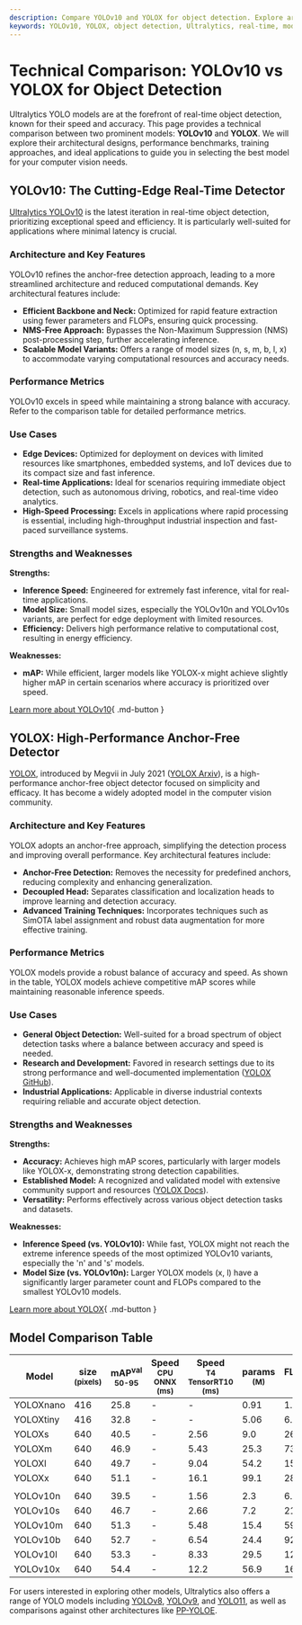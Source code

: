 ```yaml
---
description: Compare YOLOv10 and YOLOX for object detection. Explore architecture, benchmarks, and use cases to choose the best real-time detection model for your needs.
keywords: YOLOv10, YOLOX, object detection, Ultralytics, real-time, model comparison, benchmark, computer vision, deep learning, AI
---
```


# Technical Comparison: YOLOv10 vs YOLOX for Object Detection

Ultralytics YOLO models are at the forefront of real-time object detection, known for their speed and accuracy. This page provides a technical comparison between two prominent models: **YOLOv10** and **YOLOX**. We will explore their architectural designs, performance benchmarks, training approaches, and ideal applications to guide you in selecting the best model for your computer vision needs.

<script async src="https://cdn.jsdelivr.net/npm/chart.js@3.9.1/dist/chart.min.js"></script>
<script defer src="../../javascript/benchmark.js"></script>

<canvas id="modelComparisonChart" width="1024" height="400" active-models='["YOLOX", "YOLOv10"]'></canvas>

## YOLOv10: The Cutting-Edge Real-Time Detector

[Ultralytics YOLOv10](https://docs.ultralytics.com/models/yolov10/) is the latest iteration in real-time object detection, prioritizing exceptional speed and efficiency. It is particularly well-suited for applications where minimal latency is crucial.

### Architecture and Key Features

YOLOv10 refines the anchor-free detection approach, leading to a more streamlined architecture and reduced computational demands. Key architectural features include:

- **Efficient Backbone and Neck:** Optimized for rapid feature extraction using fewer parameters and FLOPs, ensuring quick processing.
- **NMS-Free Approach:** Bypasses the Non-Maximum Suppression (NMS) post-processing step, further accelerating inference.
- **Scalable Model Variants:** Offers a range of model sizes (n, s, m, b, l, x) to accommodate varying computational resources and accuracy needs.

### Performance Metrics

YOLOv10 excels in speed while maintaining a strong balance with accuracy. Refer to the comparison table for detailed performance metrics.

### Use Cases

- **Edge Devices:** Optimized for deployment on devices with limited resources like smartphones, embedded systems, and IoT devices due to its compact size and fast inference.
- **Real-time Applications:** Ideal for scenarios requiring immediate object detection, such as autonomous driving, robotics, and real-time video analytics.
- **High-Speed Processing:** Excels in applications where rapid processing is essential, including high-throughput industrial inspection and fast-paced surveillance systems.

### Strengths and Weaknesses

**Strengths:**

- **Inference Speed:** Engineered for extremely fast inference, vital for real-time applications.
- **Model Size:** Small model sizes, especially the YOLOv10n and YOLOv10s variants, are perfect for edge deployment with limited resources.
- **Efficiency:** Delivers high performance relative to computational cost, resulting in energy efficiency.

**Weaknesses:**

- **mAP:** While efficient, larger models like YOLOX-x might achieve slightly higher mAP in certain scenarios where accuracy is prioritized over speed.

[Learn more about YOLOv10](https://docs.ultralytics.com/models/yolov10/){ .md-button }

## YOLOX: High-Performance Anchor-Free Detector

[YOLOX](https://github.com/Megvii-BaseDetection/YOLOX), introduced by Megvii in July 2021 ([YOLOX Arxiv](https://arxiv.org/abs/2107.08430)), is a high-performance anchor-free object detector focused on simplicity and efficacy. It has become a widely adopted model in the computer vision community.

### Architecture and Key Features

YOLOX adopts an anchor-free approach, simplifying the detection process and improving overall performance. Key architectural features include:

- **Anchor-Free Detection:** Removes the necessity for predefined anchors, reducing complexity and enhancing generalization.
- **Decoupled Head:** Separates classification and localization heads to improve learning and detection accuracy.
- **Advanced Training Techniques:** Incorporates techniques such as SimOTA label assignment and robust data augmentation for more effective training.

### Performance Metrics

YOLOX models provide a robust balance of accuracy and speed. As shown in the table, YOLOX models achieve competitive mAP scores while maintaining reasonable inference speeds.

### Use Cases

- **General Object Detection:** Well-suited for a broad spectrum of object detection tasks where a balance between accuracy and speed is needed.
- **Research and Development:** Favored in research settings due to its strong performance and well-documented implementation ([YOLOX GitHub](https://github.com/Megvii-BaseDetection/YOLOX)).
- **Industrial Applications:** Applicable in diverse industrial contexts requiring reliable and accurate object detection.

### Strengths and Weaknesses

**Strengths:**

- **Accuracy:** Achieves high mAP scores, particularly with larger models like YOLOX-x, demonstrating strong detection capabilities.
- **Established Model:** A recognized and validated model with extensive community support and resources ([YOLOX Docs](https://yolox.readthedocs.io/en/latest/)).
- **Versatility:** Performs effectively across various object detection tasks and datasets.

**Weaknesses:**

- **Inference Speed (vs. YOLOv10):** While fast, YOLOX might not reach the extreme inference speeds of the most optimized YOLOv10 variants, especially the 'n' and 's' models.
- **Model Size (vs. YOLOv10n):** Larger YOLOX models (x, l) have a significantly larger parameter count and FLOPs compared to the smallest YOLOv10 models.

[Learn more about YOLOX](https://github.com/Megvii-BaseDetection/YOLOX){ .md-button }

## Model Comparison Table

| Model     | size<br><sup>(pixels) | mAP<sup>val<br>50-95 | Speed<br><sup>CPU ONNX<br>(ms) | Speed<br><sup>T4 TensorRT10<br>(ms) | params<br><sup>(M) | FLOPs<br><sup>(B) |
| --------- | --------------------- | -------------------- | ------------------------------ | ----------------------------------- | ------------------ | ----------------- |
| YOLOXnano | 416                   | 25.8                 | -                              | -                                   | 0.91               | 1.08              |
| YOLOXtiny | 416                   | 32.8                 | -                              | -                                   | 5.06               | 6.45              |
| YOLOXs    | 640                   | 40.5                 | -                              | 2.56                                | 9.0                | 26.8              |
| YOLOXm    | 640                   | 46.9                 | -                              | 5.43                                | 25.3               | 73.8              |
| YOLOXl    | 640                   | 49.7                 | -                              | 9.04                                | 54.2               | 155.6             |
| YOLOXx    | 640                   | 51.1                 | -                              | 16.1                                | 99.1               | 281.9             |
|           |                       |                      |                                |                                     |                    |                   |
| YOLOv10n  | 640                   | 39.5                 | -                              | 1.56                                | 2.3                | 6.7               |
| YOLOv10s  | 640                   | 46.7                 | -                              | 2.66                                | 7.2                | 21.6              |
| YOLOv10m  | 640                   | 51.3                 | -                              | 5.48                                | 15.4               | 59.1              |
| YOLOv10b  | 640                   | 52.7                 | -                              | 6.54                                | 24.4               | 92.0              |
| YOLOv10l  | 640                   | 53.3                 | -                              | 8.33                                | 29.5               | 120.3             |
| YOLOv10x  | 640                   | 54.4                 | -                              | 12.2                                | 56.9               | 160.4             |

For users interested in exploring other models, Ultralytics also offers a range of YOLO models including [YOLOv8](https://docs.ultralytics.com/models/yolov8/), [YOLOv9](https://docs.ultralytics.com/models/yolov9/), and [YOLO11](https://docs.ultralytics.com/models/yolo11/), as well as comparisons against other architectures like [PP-YOLOE](https://docs.ultralytics.com/compare/pp-yoloe-vs-yolov10/).